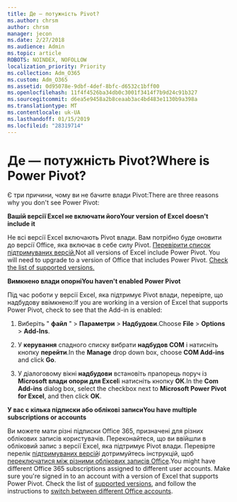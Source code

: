 ```yaml
---
title: Де — потужність Pivot?
ms.author: chrsm
author: chrsm
manager: jecon
ms.date: 2/27/2018
ms.audience: Admin
ms.topic: article
ROBOTS: NOINDEX, NOFOLLOW
localization_priority: Priority
ms.collection: Adm_O365
ms.custom: Adm_O365
ms.assetid: 0d95078e-9dbf-4def-8bfc-d6532c1bff00
ms.openlocfilehash: 11f4f4526ba34db0c3001f3414f7b9d24c91b327
ms.sourcegitcommit: d6ea5e9458a2b8ceaab3ac4bd483e1130b9a398a
ms.translationtype: MT
ms.contentlocale: uk-UA
ms.lasthandoff: 01/15/2019
ms.locfileid: "28319714"
---
```

# <a name="where-is-power-pivot"></a><span data-ttu-id="fce0a-102">Де — потужність Pivot?</span><span class="sxs-lookup"><span data-stu-id="fce0a-102">Where is Power Pivot?</span></span>

<span data-ttu-id="fce0a-103">Є три причини, чому ви не бачите влади Pivot:</span><span class="sxs-lookup"><span data-stu-id="fce0a-103">There are three reasons why you don't see Power Pivot:</span></span>
  
 <span data-ttu-id="fce0a-104">**Вашій версії Excel не включати його**</span><span class="sxs-lookup"><span data-stu-id="fce0a-104">**Your version of Excel doesn't include it**</span></span>
  
<span data-ttu-id="fce0a-p101">Не всі версії Excel включають Pivot влади. Вам потрібно буде оновити до версії Office, яка включає в себе силу Pivot. [Перевірити список підтримуваних версій.](https://support.office.com/article/aa64e217-4b6e-410b-8337-20b87e1c2a4b.aspx)</span><span class="sxs-lookup"><span data-stu-id="fce0a-p101">Not all versions of Excel include Power Pivot. You will need to upgrade to a version of Office that includes Power Pivot. [Check the list of supported versions.](https://support.office.com/article/aa64e217-4b6e-410b-8337-20b87e1c2a4b.aspx)</span></span>
  
 <span data-ttu-id="fce0a-108">**Вимкнено влади опорні**</span><span class="sxs-lookup"><span data-stu-id="fce0a-108">**You haven't enabled Power Pivot**</span></span>
  
<span data-ttu-id="fce0a-109">Під час роботи у версії Excel, яка підтримує Pivot влади, перевірте, що надбудову ввімкнено:</span><span class="sxs-lookup"><span data-stu-id="fce0a-109">If you are working in a version of Excel that supports Power Pivot, check to see that the Add-in is enabled:</span></span>
  
1. <span data-ttu-id="fce0a-110">Виберіть " **файл** " \> **Параметри** \> **Надбудови**.</span><span class="sxs-lookup"><span data-stu-id="fce0a-110">Choose **File** \> **Options** \> **Add-Ins**.</span></span>
    
2. <span data-ttu-id="fce0a-111">У **керування** спадного списку вибрати **надбудов COM** і натисніть кнопку **перейти**.</span><span class="sxs-lookup"><span data-stu-id="fce0a-111">In the **Manage** drop down box, choose **COM Add-ins** and click **Go**.</span></span>
    
3. <span data-ttu-id="fce0a-112">У діалоговому вікні **надбудови** встановіть прапорець поруч із **Microsoft влади опори для Excel**і натисніть кнопку **ОК**.</span><span class="sxs-lookup"><span data-stu-id="fce0a-112">In the **Com Add-ins** dialog box, select the checkbox next to **Microsoft Power Pivot for Excel**, and then click **OK**.</span></span> 
    
 <span data-ttu-id="fce0a-113">**У вас є кілька підписки або облікові записи**</span><span class="sxs-lookup"><span data-stu-id="fce0a-113">**You have multiple subscriptions or accounts**</span></span>
  
<span data-ttu-id="fce0a-p102">Ви можете мати різні підписки Office 365, призначені для різних облікових записів користувачів. Переконайтеся, що ви ввійшли в обліковий запис з версії Excel, яка підтримує Pivot влади. Перевірте перелік [підтримуваних версій](https://support.office.com/article/aa64e217-4b6e-410b-8337-20b87e1c2a4b.aspx)і дотримуйтесь інструкцій, щоб [переключатися між різними облікових записів Office](https://support.office.com/article/b9582171-fd1f-4284-9846-bdd72bb28426.aspx#BKMK_WebSwitchAccounts).</span><span class="sxs-lookup"><span data-stu-id="fce0a-p102">You might have different Office 365 subscriptions assigned to different user accounts. Make sure you're signed in to an account with a version of Excel that supports Power Pivot. Check the list of [supported versions](https://support.office.com/article/aa64e217-4b6e-410b-8337-20b87e1c2a4b.aspx), and follow the instructions to [switch between different Office accounts](https://support.office.com/article/b9582171-fd1f-4284-9846-bdd72bb28426.aspx#BKMK_WebSwitchAccounts).</span></span>
  


